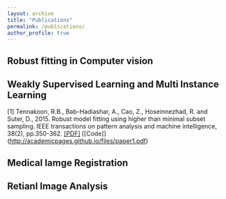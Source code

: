 ```yaml
---
layout: archive
title: "Publications"
permalink: /publications/
author_profile: true
---
```


## Robust fitting in Computer vision



## Weakly Supervised Learning and Multi Instance Learning
[1] Tennakoon, R.B., Bab-Hadiashar, A., Cao, Z., Hoseinnezhad, R. and Suter, D., 2015. Robust model fitting using higher than minimal subset sampling. IEEE transactions on pattern analysis and machine intelligence, 38(2), pp.350-362. [[PDF]](http://academicpages.github.io/files/paper1.pdf) [[Code]] (http://academicpages.github.io/files/paper1.pdf)



## Medical Iamge Registration



## Retianl Image Analysis


